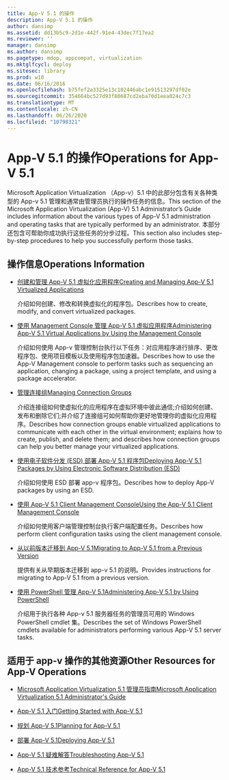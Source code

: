 ```yaml
---
title: App-V 5.1 的操作
description: App-V 5.1 的操作
author: dansimp
ms.assetid: dd13b5c9-2d1e-442f-91e4-43dec7f17ea2
ms.reviewer: ''
manager: dansimp
ms.author: dansimp
ms.pagetype: mdop, appcompat, virtualization
ms.mktglfcycl: deploy
ms.sitesec: library
ms.prod: w10
ms.date: 06/16/2016
ms.openlocfilehash: b75fef2a3325e13c102446abc1e91513297df02e
ms.sourcegitcommit: 354664bc527d93f80687cd2eba70d1eea024c7c3
ms.translationtype: MT
ms.contentlocale: zh-CN
ms.lasthandoff: 06/26/2020
ms.locfileid: "10798321"
---
```

# <span data-ttu-id="20ce1-103">App-V 5.1 的操作</span><span class="sxs-lookup"><span data-stu-id="20ce1-103">Operations for App-V 5.1</span></span>


<span data-ttu-id="20ce1-104">Microsoft Application Virtualization （App-v）5.1 中的此部分包含有关各种类型的 App-v 5.1 管理和通常由管理员执行的操作任务的信息。</span><span class="sxs-lookup"><span data-stu-id="20ce1-104">This section of the Microsoft Application Virtualization (App-V) 5.1 Administrator’s Guide includes information about the various types of App-V 5.1 administration and operating tasks that are typically performed by an administrator.</span></span> <span data-ttu-id="20ce1-105">本部分还包含可帮助你成功执行这些任务的分步过程。</span><span class="sxs-lookup"><span data-stu-id="20ce1-105">This section also includes step-by-step procedures to help you successfully perform those tasks.</span></span>

## <span data-ttu-id="20ce1-106">操作信息</span><span class="sxs-lookup"><span data-stu-id="20ce1-106">Operations Information</span></span>


-   [<span data-ttu-id="20ce1-107">创建和管理 App-V 5.1 虚拟化应用程序</span><span class="sxs-lookup"><span data-stu-id="20ce1-107">Creating and Managing App-V 5.1 Virtualized Applications</span></span>](creating-and-managing-app-v-51-virtualized-applications.md)

    <span data-ttu-id="20ce1-108">介绍如何创建、修改和转换虚拟化的程序包。</span><span class="sxs-lookup"><span data-stu-id="20ce1-108">Describes how to create, modify, and convert virtualized packages.</span></span>

-   [<span data-ttu-id="20ce1-109">使用 Management Console 管理 App-V 5.1 虚拟应用程序</span><span class="sxs-lookup"><span data-stu-id="20ce1-109">Administering App-V 5.1 Virtual Applications by Using the Management Console</span></span>](administering-app-v-51-virtual-applications-by-using-the-management-console.md)

    <span data-ttu-id="20ce1-110">介绍如何使用 App-v 管理控制台执行以下任务：对应用程序进行排序、更改程序包、使用项目模板以及使用程序包加速器。</span><span class="sxs-lookup"><span data-stu-id="20ce1-110">Describes how to use the App-V Management console to perform tasks such as sequencing an application, changing a package, using a project template, and using a package accelerator.</span></span>

-   [<span data-ttu-id="20ce1-111">管理连接组</span><span class="sxs-lookup"><span data-stu-id="20ce1-111">Managing Connection Groups</span></span>](managing-connection-groups51.md)

    <span data-ttu-id="20ce1-112">介绍连接组如何使虚拟化的应用程序在虚拟环境中彼此通信;介绍如何创建、发布和删除它们;并介绍了连接组可如何帮助你更好地管理你的虚拟化应用程序。</span><span class="sxs-lookup"><span data-stu-id="20ce1-112">Describes how connection groups enable virtualized applications to communicate with each other in the virtual environment; explains how to create, publish, and delete them; and describes how connection groups can help you better manage your virtualized applications.</span></span>

-   [<span data-ttu-id="20ce1-113">使用电子软件分发 (ESD) 部署 App-V 5.1 程序包</span><span class="sxs-lookup"><span data-stu-id="20ce1-113">Deploying App-V 5.1 Packages by Using Electronic Software Distribution (ESD)</span></span>](deploying-app-v-51-packages-by-using-electronic-software-distribution--esd-.md)

    <span data-ttu-id="20ce1-114">介绍如何使用 ESD 部署 app-v 程序包。</span><span class="sxs-lookup"><span data-stu-id="20ce1-114">Describes how to deploy App-V packages by using an ESD.</span></span>

-   [<span data-ttu-id="20ce1-115">使用 App-V 5.1 Client Management Console</span><span class="sxs-lookup"><span data-stu-id="20ce1-115">Using the App-V 5.1 Client Management Console</span></span>](using-the-app-v-51-client-management-console.md)

    <span data-ttu-id="20ce1-116">介绍如何使用客户端管理控制台执行客户端配置任务。</span><span class="sxs-lookup"><span data-stu-id="20ce1-116">Describes how perform client configuration tasks using the client management console.</span></span>

-   [<span data-ttu-id="20ce1-117">从以前版本迁移到 App-V 5.1</span><span class="sxs-lookup"><span data-stu-id="20ce1-117">Migrating to App-V 5.1 from a Previous Version</span></span>](migrating-to-app-v-51-from-a-previous-version.md)

    <span data-ttu-id="20ce1-118">提供有关从早期版本迁移到 app-v 5.1 的说明。</span><span class="sxs-lookup"><span data-stu-id="20ce1-118">Provides instructions for migrating to App-V 5.1 from a previous version.</span></span>

-   [<span data-ttu-id="20ce1-119">使用 PowerShell 管理 App-V 5.1</span><span class="sxs-lookup"><span data-stu-id="20ce1-119">Administering App-V 5.1 by Using PowerShell</span></span>](administering-app-v-51-by-using-powershell.md)

    <span data-ttu-id="20ce1-120">介绍用于执行各种 App-v 5.1 服务器任务的管理员可用的 Windows PowerShell cmdlet 集。</span><span class="sxs-lookup"><span data-stu-id="20ce1-120">Describes the set of Windows PowerShell cmdlets available for administrators performing various App-V 5.1 server tasks.</span></span>






## <span data-ttu-id="20ce1-121">适用于 app-v 操作的其他资源</span><span class="sxs-lookup"><span data-stu-id="20ce1-121">Other Resources for App-V Operations</span></span>


-   [<span data-ttu-id="20ce1-122">Microsoft Application Virtualization 5.1 管理员指南</span><span class="sxs-lookup"><span data-stu-id="20ce1-122">Microsoft Application Virtualization 5.1 Administrator's Guide</span></span>](microsoft-application-virtualization-51-administrators-guide.md)

-   [<span data-ttu-id="20ce1-123">App-V 5.1 入门</span><span class="sxs-lookup"><span data-stu-id="20ce1-123">Getting Started with App-V 5.1</span></span>](getting-started-with-app-v-51.md)

-   [<span data-ttu-id="20ce1-124">规划 App-V 5.1</span><span class="sxs-lookup"><span data-stu-id="20ce1-124">Planning for App-V 5.1</span></span>](planning-for-app-v-51.md)

-   [<span data-ttu-id="20ce1-125">部署 App-V 5.1</span><span class="sxs-lookup"><span data-stu-id="20ce1-125">Deploying App-V 5.1</span></span>](deploying-app-v-51.md)

-   [<span data-ttu-id="20ce1-126">App-V 5.1 疑难解答</span><span class="sxs-lookup"><span data-stu-id="20ce1-126">Troubleshooting App-V 5.1</span></span>](troubleshooting-app-v-51.md)

-   [<span data-ttu-id="20ce1-127">App-V 5.1 技术参考</span><span class="sxs-lookup"><span data-stu-id="20ce1-127">Technical Reference for App-V 5.1</span></span>](technical-reference-for-app-v-51.md)

 

 





